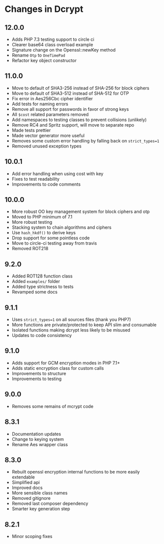 # Changes in Dcrypt

## 12.0.0
- Adds PHP 7.3 testing support to circle ci
- Clearer base64 class overload example
- Signature change on the Openssl::newKey method
- Rename `Otp` to `OneTimePad`
- Refactor key object constructor

## 11.0.0
- Move to default of SHA3-256 instead of SHA-256 for block ciphers
- Move to default of SHA3-512 instead of SHA-512 for OTP
- Fix error in Aes256Cbc cipher identifier
- Add tests for naming errors
- Remove all support for passwords in favor of strong keys
- All `$cost` related parameters removed
- Add namespaces to testing classes to prevent collisions (unlikely)
- Remove RC4 and Spritz support, will move to separate repo
- Made tests prettier
- Made vector generator more useful
- Removes some custom error handling by falling back on `strict_types=1`
- Removed unused exception types

## 10.0.1
- Add error handling when using cost with key
- Fixes to test readability
- Improvements to code comments

## 10.0.0
- More robust OO key management system for block ciphers and otp
- Moved to PHP minimum of 7.1
- More robust testing
- Stacking system to chain algorithms and ciphers
- Use `hash_hkdf()` to derive keys
- Drop support for some pointless code
- Move to circle-ci testing away from travis
- Removed ROT218

## 9.2.0
- Added ROT128 function class
- Added `examples/` folder
- Added type strictness to tests
- Revamped some docs

## 9.1.1
- Uses `strict_types=1` on all sources files (thank you PHP7)
- More functions are private/protected to keep API slim and consumable
- Isolated functions making dcrypt less likely to be misused
- Updates to code consistency

## 9.1.0
- Adds support for GCM encryption modes in PHP 7.1+
- Adds static encryption class for custom calls
- Improvements to structure
- Improvements to testing

## 9.0.0
- Removes some remains of mcrypt code

## 8.3.1
- Documentation updates
- Change to keying system
- Rename Aes wrapper class

## 8.3.0
- Rebuilt openssl encryption internal functions to be more easily extendable
- Simplified api
- Improved docs
- More sensible class names
- Removed gitignore
- Removed last composer dependency
- Smarter key generation step

## 8.2.1
- Minor scoping fixes